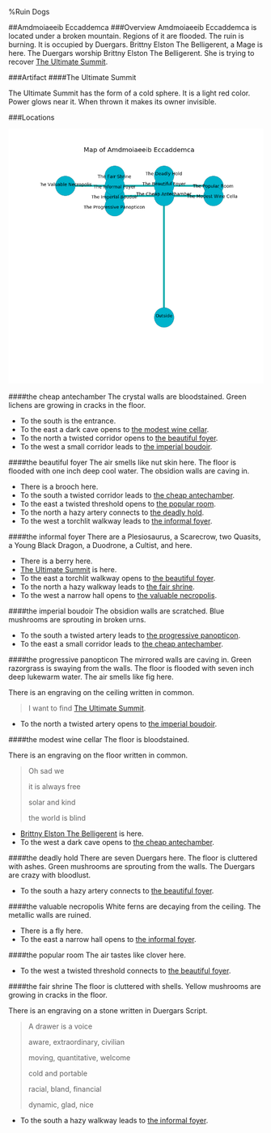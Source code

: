 %Ruin Dogs

##Amdmoiaeeib Eccaddemca
###Overview
Amdmoiaeeib Eccaddemca is located under a broken mountain. Regions of it are flooded. The ruin is burning. It is occupied by Duergars. <a name="Brittny-Elston-The-Belligerent"></a>Brittny Elston The Belligerent, a Mage is here. The Duergars worship Brittny Elston The Belligerent. She  is trying to recover [The Ultimate Summit](#The-Ultimate-Summit). 



###Artifact
####<a name="The-Ultimate-Summit"></a>The Ultimate Summit


The Ultimate Summit has the form of a cold sphere. It is a light red color. Power glows near it. When thrown it makes its owner invisible. 





###Locations


![](../v1/images/Amdmoiaeeib-Eccaddemca.png)

####<a name="the-cheap-antechamber"></a>the cheap antechamber
The crystal walls are bloodstained. Green lichens are growing in cracks in the floor. 



* To the south is the entrance.
* To the east a dark cave opens to [the modest wine cellar](#the-modest-wine-cellar).
* To the north a twisted corridor opens to [the beautiful foyer](#the-beautiful-foyer).
* To the west a small corridor leads to [the imperial boudoir](#the-imperial-boudoir).


####<a name="the-beautiful-foyer"></a>the beautiful foyer
The air smells like nut skin here. The floor is flooded with one inch deep cool water. The obsidion walls are caving in. 



* There is a brooch here.
* To the south a twisted corridor leads to [the cheap antechamber](#the-cheap-antechamber).
* To the east a twisted threshold opens to [the popular room](#the-popular-room).
* To the north a hazy artery connects to [the deadly hold](#the-deadly-hold).
* To the west a torchlit walkway leads to [the informal foyer](#the-informal-foyer).


####<a name="the-informal-foyer"></a>the informal foyer
There are a Plesiosaurus, a Scarecrow, two Quasits, a Young Black Dragon, a Duodrone, a Cultist, and  here. 



* There is a berry here.
* [The Ultimate Summit](#The-Ultimate-Summit) is here.
* To the east a torchlit walkway opens to [the beautiful foyer](#the-beautiful-foyer).
* To the north a hazy walkway leads to [the fair shrine](#the-fair-shrine).
* To the west a narrow hall opens to [the valuable necropolis](#the-valuable-necropolis).


####<a name="the-imperial-boudoir"></a>the imperial boudoir
The obsidion walls are scratched. Blue mushrooms are sprouting in broken urns. 



* To the south a twisted artery leads to [the progressive panopticon](#the-progressive-panopticon).
* To the east a small corridor leads to [the cheap antechamber](#the-cheap-antechamber).


####<a name="the-progressive-panopticon"></a>the progressive panopticon
The mirrored walls are caving in. Green razorgrass is swaying from the walls. The floor is flooded with seven inch deep lukewarm water. The air smells like fig here. 

There is an engraving on the ceiling written in common. 

> I want to find [The Ultimate Summit](#The-Ultimate-Summit).
>


* To the north a twisted artery opens to [the imperial boudoir](#the-imperial-boudoir).


####<a name="the-modest-wine-cellar"></a>the modest wine cellar
The floor is bloodstained. 

There is an engraving on the floor written in common. 

> Oh sad we
>
> it is always free
>
> solar and kind
>
> the world is blind
>


* [Brittny Elston The Belligerent](#Brittny-Elston-The-Belligerent) is here.
* To the west a dark cave opens to [the cheap antechamber](#the-cheap-antechamber).


####<a name="the-deadly-hold"></a>the deadly hold
There are seven Duergars here. The floor is cluttered with ashes. Green mushrooms are sprouting from the walls. The Duergars are crazy with bloodlust. 



* To the south a hazy artery connects to [the beautiful foyer](#the-beautiful-foyer).


####<a name="the-valuable-necropolis"></a>the valuable necropolis
White ferns are decaying from the ceiling. The metallic walls are ruined. 



* There is a fly here.
* To the east a narrow hall opens to [the informal foyer](#the-informal-foyer).


####<a name="the-popular-room"></a>the popular room
The air tastes like clover here. 



* To the west a twisted threshold connects to [the beautiful foyer](#the-beautiful-foyer).


####<a name="the-fair-shrine"></a>the fair shrine
The floor is cluttered with shells. Yellow mushrooms are growing in cracks in the floor. 

There is an engraving on a stone written in Duergars Script. 

> A drawer is a voice
>
> aware, extraordinary, civilian
>
> moving, quantitative, welcome
>
> cold and portable
>
> racial, bland, financial
>
> dynamic, glad, nice
>


* To the south a hazy walkway leads to [the informal foyer](#the-informal-foyer).


